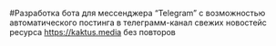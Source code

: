 #Разработка бота для мессенджера “Telegram” с возможностью автоматического постинга в телеграмм-канал свежих новостейс ресурса https://kaktus.media без повторов